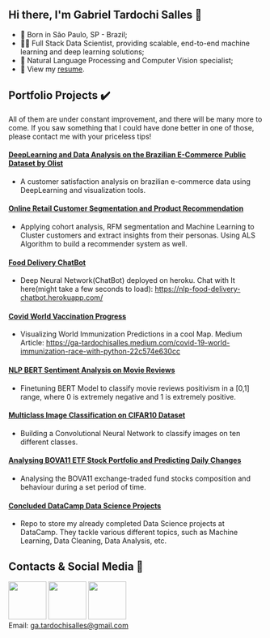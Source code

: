 ## Hi there, I'm Gabriel Tardochi Salles 👋
- 👶 Born in São Paulo, SP - Brazil;
- 🧑‍🔬 Full Stack Data Scientist, providing scalable, end-to-end machine learning and deep learning solutions;  
- 💙 Natural Language Processing and Computer Vision specialist;
- 📃 View my [resume](https://github.com/ga-tardochisalles/ga-tardochisalles/blob/main/CV_GabrielTardochiSalles_2022-07.pdf).  
## Portfolio Projects ✔️
All of them are under constant improvement, and there will be many more to come. If you saw something that I could have done better in one of those, please contact me with your priceless tips!
#### [DeepLearning and Data Analysis on the Brazilian E-Commerce Public Dataset by Olist](https://github.com/ga-tardochisalles/olist-ecommerce-dataset)
* A customer satisfaction analysis on brazilian e-commerce data using DeepLearning and visualization tools.
#### [Online Retail Customer Segmentation and Product Recommendation](https://github.com/ga-tardochisalles/online-retail-customer-segregation)
* Applying cohort analysis, RFM segmentation and Machine Learning to Cluster customers and extract insights from their personas. Using ALS Algorithm to build a recommender system as well.
#### [Food Delivery ChatBot](https://github.com/ga-tardochisalles/food-delivery-chatbot-nlp-and-deep-learning)
* Deep Neural Network(ChatBot) deployed on heroku. Chat with It here(might take a few seconds to load): https://nlp-food-delivery-chatbot.herokuapp.com/
#### [Covid World Vaccination Progress](https://github.com/ga-tardochisalles/covid-world-vaccination-progress)
* Visualizing World Immunization Predictions in a cool Map. Medium Article: https://ga-tardochisalles.medium.com/covid-19-world-immunization-race-with-python-22c574e630cc
#### [NLP BERT Sentiment Analysis on Movie Reviews](https://github.com/ga-tardochisalles/nlp-bert-sentiment-analysis-on-movies)
* Finetuning BERT Model to classify movie reviews positivism in a [0,1] range, where 0 is extremely negative and 1 is extremely positive.
#### [Multiclass Image Classification on CIFAR10 Dataset](https://github.com/ga-tardochisalles/pytorch-img-classification-cifar10)
* Building a Convolutional Neural Network to classify images on ten different classes.
#### [Analysing BOVA11 ETF Stock Portfolio and Predicting Daily Changes](https://github.com/ga-tardochisalles/bova11-etf-stock-portfolio-eda-and-prediction)
* Analysing the BOVA11 exchange-traded fund stocks composition and behaviour during a set period of time.
#### [Concluded DataCamp Data Science Projects](https://github.com/ga-tardochisalles/Concluded-DataCamp-Projects)
* Repo to store my already completed Data Science projects at DataCamp. They tackle various different topics, such as Machine Learning, Data Cleaning, Data Analysis, etc.
## Contacts & Social Media 👋
[<img src="https://logodix.com/logo/79569.png" width="75" height="75">](https://www.linkedin.com/in/gabrieltardochisalles/) 
[<img src="https://cdn4.iconfinder.com/data/icons/social-media-circle-7/512/Medium_circle-512.png" width="75" height="75">](https://gabrieltardochi.medium.com/)
[<img src="https://cdn3.iconfinder.com/data/icons/logos-and-brands-adobe/512/189_Kaggle-512.png" width="75" height="75">](https://www.kaggle.com/gabrieltardochi)  
Email: ga.tardochisalles@gmail.com

